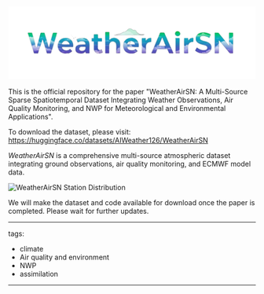![WeatherAirSN Dataset](./static/title.png)

This is the official repository for the paper "WeatherAirSN: A Multi-Source Sparse Spatiotemporal Dataset Integrating Weather Observations, Air Quality Monitoring, and NWP for Meteorological and Environmental Applications".

To download the dataset, please visit: https://huggingface.co/datasets/AIWeather126/WeatherAirSN

*WeatherAirSN* is a comprehensive multi-source atmospheric dataset integrating ground observations, air quality monitoring, and ECMWF model data. 

![WeatherAirSN Station Distribution](./static/distribution.png)

We will make the dataset and code available for download once the paper is completed. Please wait for further updates.



---
tags:
- climate
- Air quality and environment
- NWP
- assimilation
---